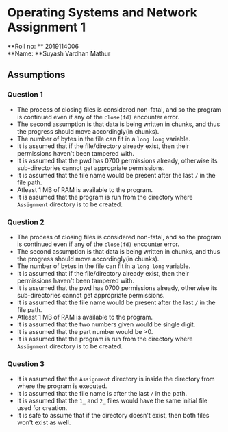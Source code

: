 # Operating Systems and Network Assignment 1

**Roll no: ** 2019114006  
**Name: **Suyash Vardhan Mathur

## Assumptions
### Question 1
* The process of closing files is considered non-fatal, and so the program is continued even if any of the `close(fd)` encounter error.
* The second assumption is that data is being written in chunks, and thus the progress should move accordingly(in chunks).
* The number of bytes in the file can fit in a `long long` variable.
* It is assumed that if the file/directory already exist, then their permissions haven't been tampered with.
* It is assumed that the pwd has 0700 permissions already, otherwise its sub-directories cannot get appropriate permissions.
* It is assumed that the file name would be present after the last `/` in the file path.
* Atleast 1 MB of RAM is available to the program.
* It is assumed that the program is run from the directory where `Assignment` directory is to be created.

### Question 2
* The process of closing files is considered non-fatal, and so the program is continued even if any of the `close(fd)` encounter error.
* The second assumption is that data is being written in chunks, and thus the progress should move accordingly(in chunks).
* The number of bytes in the file can fit in a `long long` variable.
* It is assumed that if the file/directory already exist, then their permissions haven't been tampered with.
* It is assumed that the pwd has 0700 permissions already, otherwise its sub-directories cannot get appropriate permissions.
* It is assumed that the file name would be present after the last `/` in the file path.
* Atleast 1 MB of RAM is available to the program.
* It is assumed that the two numbers given would be single digit.
* It is assumed that the part number would be >0.
* It is assumed that the program is run from the directory where `Assignment` directory is to be created.

### Question 3
* It is assumed that the `Assignment` directory is inside the directory from where the program is executed.
* It is assumed that the file name is after the last `/` in the path.
* It is assumed that the `1_` and `2_` files would have the same initial file used for creation.
* It is safe to assume that if the directory doesn't exist, then both files won't exist as well.

